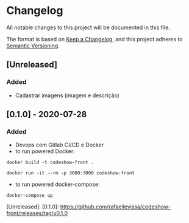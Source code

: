 # Changelog

All notable changes to this project will be documented in this file.

The format is based on [Keep a Changelog](https://keepachangelog.com/en/1.0.0/),
and this project adheres to [Semantic Versioning](https://semver.org/spec/v2.0.0.html).

## [Unreleased]

### Added

- Cadastrar imagens (imagem e descrição)


## [0.1.0] - 2020-07-28

### Added

- Devops com Gitlab CI/CD e Docker
- to run powered Docker: 

`docker build -t codeshow-front .`

`docker run -it --rm -p 3000:3000 codeshow-front`

- to run powered docker-compose:

`docker-compose up`

[Unreleased]:
[0.1.0]: https://github.com/rafaellevissa/codeshow-front/releases/tag/v0.1.0

